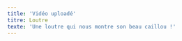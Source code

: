 ```yaml
---
title: 'Vidéo uploadé'
titre: Loutre
texte: 'Une loutre qui nous montre son beau caillou !'
---
```


